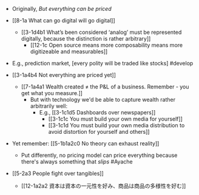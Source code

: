 - Originally, *But everything can be priced*

- [[8-1a What can go digital will go digital]]
	- [[3-1d4b1 What’s been considered ‘analog’ must be represented digitally, because the distinction is rather arbitrary]]
		- [[12-1c Open source means more composability means more digitizeable and measurables]]

- E.g., prediction market, [every polity will be traded like stocks] #develop

- [[3-1a4b4 Not everything are priced yet]]
	- [[7-1a4a1 Wealth created ≠ the P&L of a business. Remember - you get what you measure.]]
		- But with technology we'd be able to capture wealth rather arbitrarily well:
			- E.g., [[3-1c1d5 Dashboards over newspapers]]
				- [[3-1c1c You must build your own media for yourself]]
				- [[3-1c1d You must build your own media distribution to avoid distortion for yourself and others]]

- Yet remember: [[5-1b1a2c0 No theory can exhaust reality]]
	- Put differently, no pricing model can price everything because there's always something that *slips* #Ayache

- [[5-2a3 People fight over tangibles]]
	- [[12-1a2a2 資本は資本の一元性を好み、商品は商品の多様性を好む]]
